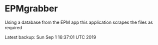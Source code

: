 # EPMgrabber
Using a database from the EPM app this application scrapes the files as required


Latest backup: Sun Sep 1 16:37:01 UTC 2019
